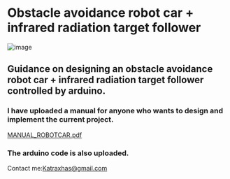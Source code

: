 # Obstacle avoidance robot car + infrared radiation target follower


![image](https://user-images.githubusercontent.com/28442754/44309994-c00a5980-a3d7-11e8-98fa-09c395add3b6.png)




























## Guidance on designing  an obstacle avoidance robot car + infrared radiation target follower controlled by arduino.

### I have uploaded a manual for anyone who wants  to design and implement the current project.
[ΜANUAL_ROBOTCΑR.pdf](https://github.com/KATRAX21/Obstacle-avoidance-robot-car/files/2311458/ANUAL_ROBOTC.R.pdf)


### The arduino code is also uploaded.

Contact me:Katraxhas@gmail.com






